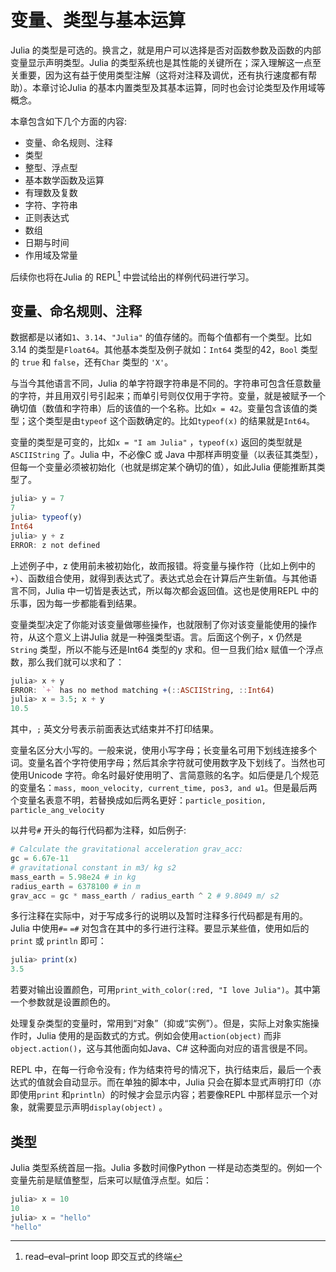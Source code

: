 # 变量、类型与基本运算

Julia 的类型是可选的。换言之，就是用户可以选择是否对函数参数及函数的内部变量显示声明类型。Julia 的类型系统也是其性能的关键所在；深入理解这一点至关重要，因为这有益于使用类型注解（这将对注释及调优，还有执行速度都有帮助）。本章讨论Julia 的基本内置类型及其基本运算，同时也会讨论类型及作用域等概念。

本章包含如下几个方面的内容:

- 变量、命名规则、注释
- 类型
- 整型、浮点型
- 基本数学函数及运算
- 有理数及复数
- 字符、字符串
- 正则表达式
- 数组
- 日期与时间
- 作用域及常量

后续你也将在Julia 的 REPL[^REPL] 中尝试给出的样例代码进行学习。

## 变量、命名规则、注释

数据都是以诸如`1`、`3.14`、`"Julia"` 的值存储的。而每个值都有一个类型。比如3.14 的类型是`Float64`。其他基本类型及例子就如：`Int64` 类型的42，`Bool` 类型的 `true` 和 `false`，还有`Char` 类型的 `'X'`。

与当今其他语言不同，Julia 的单字符跟字符串是不同的。字符串可包含任意数量的字符，并且用双引号引起来；而单引号则仅仅用于字符。变量，就是被赋予一个确切值（数值和字符串）后的该值的一个名称。比如`x = 42`。变量包含该值的类型；这个类型是由`typeof` 这个函数确定的。比如`typeof(x)` 的结果就是`Int64`。

变量的类型是可变的，比如`x = "I am Julia"` ，`typeof(x)` 返回的类型就是 `ASCIIString` 了。Julia 中，不必像C 或 Java 中那样声明变量（以表征其类型），但每一个变量必须被初始化（也就是绑定某个确切的值），如此Julia 便能推断其类型了。

```julia
julia> y = 7
7
julia> typeof(y)
Int64
julia> y + z
ERROR: z not defined
```

上述例子中，z 使用前未被初始化，故而报错。将变量与操作符（比如上例中的`+`）、函数组合使用，就得到表达式了。表达式总会在计算后产生新值。与其他语言不同，Julia 中一切皆是表达式，所以每次都会返回值。这也是使用REPL 中的乐事，因为每一步都能看到结果。

变量类型决定了你能对该变量做哪些操作，也就限制了你对该变量能使用的操作符，从这个意义上讲Julia 就是一种强类型语。言。后面这个例子，x 仍然是`String` 类型，所以不能与还是Int64 类型的y 求和。但一旦我们给x 赋值一个浮点数，那么我们就可以求和了：

```julia
julia> x + y
ERROR: `+` has no method matching +(::ASCIIString, ::Int64)
julia> x = 3.5; x + y
10.5
```
其中，`;` 英文分号表示前面表达式结束并不打印结果。

变量名区分大小写的。一般来说，使用小写字母；长变量名可用下划线连接多个词。变量名首个字符使用字母；然后其余字符就可使用数字及下划线了。当然也可使用Unicode 字符。命名时最好使用明了、言简意赅的名字。如后便是几个规范的变量名：`mass, moon_velocity, current_time, pos3, and ω1`。但是最后两个变量名表意不明，若替换成如后两名更好：`particle_position, particle_ang_velocity`

以井号`#` 开头的每行代码都为注释，如后例子:

```julia
# Calculate the gravitational acceleration grav_acc: 
gc = 6.67e-11 
# gravitational constant in m3/ kg s2
mass_earth = 5.98e24 # in kg 
radius_earth = 6378100 # in m 
grav_acc = gc * mass_earth / radius_earth ^ 2 # 9.8049 m/ s2
```

多行注释在实际中，对于写成多行的说明以及暂时注释多行代码都是有用的。Julia 中使用`#=` `=#` 对包含在其中的多行进行注释。要显示某些值，使用如后的`print` 或 `println` 即可：

```julia
julia> print(x)
3.5
```
若要对输出设置颜色，可用`print_with_color(:red, "I love Julia")`。其中第一个参数就是设置颜色的。

处理复杂类型的变量时，常用到“对象”（抑或“实例”）。但是，实际上对象实施操作时，Julia 使用的是函数式的方式。例如会使用`action(object)` 而非`object.action()`，这与其他面向如Java、C# 这种面向对应的语言很是不同。

REPL 中，在每一行命令没有`;` 作为结束符号的情况下，执行结束后，最后一个表达式的值就会自动显示。而在单独的脚本中，Julia 只会在脚本显式声明打印（亦即使用`print` 和`println`）的时候才会显示内容；若要像REPL 中那样显示一个对象，就需要显示声明`display(object)` 。

## 类型

Julia 类型系统首屈一指。Julia 多数时间像Python 一样是动态类型的。例如一个变量先前是赋值整型，后来可以赋值浮点型。如后：

```julia
julia> x = 10
10
julia> x = "hello"
"hello"
```



[^REPL]:  read–eval–print loop 即交互式的终端